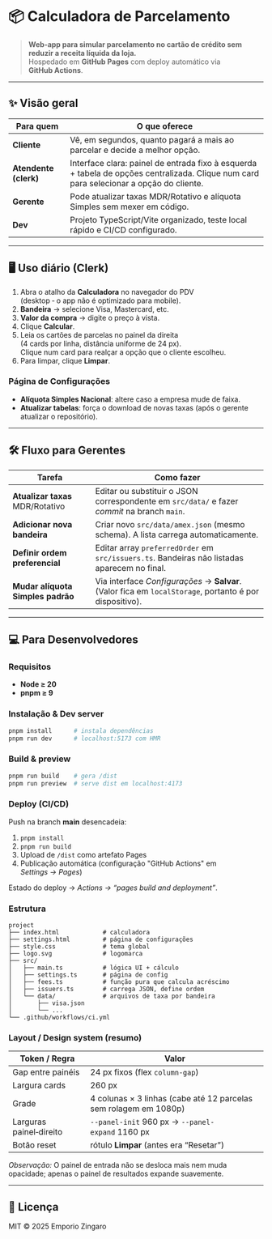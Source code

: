 # 📦 Calculadora de Parcelamento

> **Web‑app para simular parcelamento no cartão de crédito sem reduzir a receita líquida da loja.**  
> Hospedado em **GitHub Pages** com deploy automático via **GitHub Actions**.

---

## ✨ Visão geral

| Para quem | O que oferece |
|-----------|---------------|
| **Cliente** | Vê, em segundos, quanto pagará a mais ao parcelar e decide a melhor opção. |
| **Atendente (clerk)** | Interface clara: painel de entrada fixo à esquerda + tabela de opções centralizada. Clique num card para selecionar a opção do cliente. |
| **Gerente** | Pode atualizar taxas MDR/Rotativo e alíquota Simples sem mexer em código. |
| **Dev** | Projeto TypeScript/Vite organizado, teste local rápido e CI/CD configurado. |

---

## 🖥️ Uso diário (Clerk)

1. Abra o atalho da **Calculadora** no navegador do PDV  
   (desktop ‑ o app não é optimizado para mobile).
2. **Bandeira** → selecione Visa, Mastercard, etc.
3. **Valor da compra** → digite o preço à vista.
4. Clique **Calcular**.
5. Leia os cartões de parcelas no painel da direita  
   (4 cards por linha, distância uniforme de 24 px).  
   Clique num card para realçar a opção que o cliente escolheu.
6. Para limpar, clique **Limpar**.

### Página de Configurações

- **Alíquota Simples Nacional**: altere caso a empresa mude de faixa.
- **Atualizar tabelas**: força o download de novas taxas (após o gerente atualizar o repositório).

---

## 🛠️ Fluxo para Gerentes

| Tarefa | Como fazer |
|--------|------------|
| **Atualizar taxas** MDR/Rotativo | Editar ou substituir o JSON correspondente em `src/data/` e fazer *commit* na branch `main`. |
| **Adicionar nova bandeira** | Criar novo `src/data/amex.json` (mesmo schema). A lista carrega automaticamente. |
| **Definir ordem preferencial** | Editar array `preferredOrder` em `src/issuers.ts`. Bandeiras não listadas aparecem no final. |
| **Mudar alíquota Simples padrão** | Via interface *Configurações* → **Salvar**. (Valor fica em `localStorage`, portanto é por dispositivo). |

---

## 💻 Para Desenvolvedores

### Requisitos

- **Node ≥ 20**
- **pnpm ≥ 9**

### Instalação & Dev server

```bash
pnpm install      # instala dependências
pnpm run dev      # localhost:5173 com HMR
```

### Build & preview

```bash
pnpm run build    # gera /dist
pnpm run preview  # serve dist em localhost:4173
```

### Deploy (CI/CD)

Push na branch **main** desencadeia:

1. `pnpm install`
2. `pnpm run build`
3. Upload de `/dist` como artefato Pages
4. Publicação automática (configuração "GitHub Actions" em _Settings → Pages_)

Estado do deploy → *Actions → “pages build and deployment”*.

### Estrutura

```
project
├── index.html            # calculadora
├── settings.html         # página de configurações
├── style.css             # tema global
├── logo.svg              # logomarca
├── src/
│   ├── main.ts           # lógica UI + cálculo
│   ├── settings.ts       # página de config
│   ├── fees.ts           # função pura que calcula acréscimo
│   ├── issuers.ts        # carrega JSON, define ordem
│   └── data/             # arquivos de taxa por bandeira
│       ├── visa.json
│       └── ...
└── .github/workflows/ci.yml
```

### Layout / Design system (resumo)

| Token / Regra | Valor |
|---------------|-------|
| Gap entre painéis | 24 px fixos (flex `column‑gap`) |
| Largura cards | 260 px |
| Grade | 4 colunas × 3 linhas (cabe até 12 parcelas sem rolagem em 1080p) |
| Larguras painel‑direito | `--panel-init` 960 px → `--panel-expand` 1160 px |
| Botão reset | rótulo **Limpar** (antes era “Resetar”) |

*Observação:* O painel de entrada não se desloca mais nem muda opacidade; apenas o painel de resultados expande suavemente.

---

## 🪪 Licença

MIT © 2025 Emporio Zingaro

